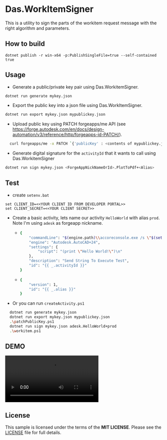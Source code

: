 # Das.WorkItemSigner

This is a utility to sign the parts of the workitem request message with the right algorithm and parameters.

## How to build

```
dotnet publish -r win-x64 -p:PublishSingleFile=true --self-contained true
```

## Usage

- Generate a public/private key pair using Das.WorkitemSigner.

```bash
dotnet run generate mykey.json
```

- Export the public key into a json file using Das.WorkItemSigner.

```bash
dotnet run export mykey.json mypublickey.json
```

- Upload public key using PATCH forgeapps/me API (see https://forge.autodesk.com/en/docs/design-automation/v3/reference/http/forgeapps-id-PATCH/). 

```bash  
  curl forgeapps/me -x PATCH `{'publicKey' : <contents of mypublickey.json>}`
```

- Generate digital signature for the `activityId` that it wants to call using Das.WorkitemSigner

```bash
dotnet run sign mykey.json <ForgeAppNickNameOrId>.PlotToPdf+<Alias>
```
## Test

- create `setenv.bat`

```
set CLIENT_ID=<<YOUR CLIENT ID FROM DEVELOPER PORTAL>>
set CLIENT_SECRET=<<YOUR CLIENT SECRET>>
```
- Create a basic activity, lets name our activity `HelloWorld` with alias `prod`.  Note I'm using `adesk` as forgeapp nickname.

  - ```bash
    {
    	"commandLine": "$(engine.path)\\accoreconsole.exe /s \"$(settings[script].path)\"",
    	"engine": "Autodesk.AutoCAD+24",
    	"settings": {
    		"script": "(print \"Hello World!\")\n"
    	},
    	"description": "Send String To Execute Test",
    	"id": "{{ _.activityId }}"
    }
    ```

  - ```bash
    {
    	"version": 1,
    	"id": "{{ _.alias }}"
    }
    ```

- Or you can run `createActivity.ps1`
```bash
  dotnet run generate mykey.json
  dotnet run export mykey.json mypublickey.json
  .\patchPublicKey.ps1
  dotnet run sign mykey.json adesk.HelloWorld+prod
  .\workitem.ps1
```

## DEMO

![VideoFile](https://github.com/Autodesk-Forge/Das.WorkItemSigner/blob/main/demo.mkv)

## License

This sample is licensed under the terms of the **MIT LICENSE**. Please see the [LICENSE](https://github.com/Autodesk-Forge/Das.WorkItemSigner/blob/main/LICENSE) file for full details.
